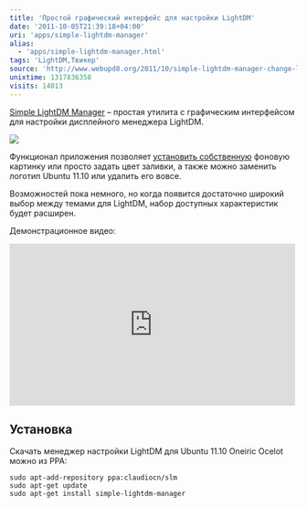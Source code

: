 ```yaml
---
title: 'Простой графический интерфейс для настройки LightDM'
date: '2011-10-05T21:39:18+04:00'
uri: 'apps/simple-lightdm-manager'
alias: 
  - 'apps/simple-lightdm-manager.html'
tags: 'LightDM,Твикер'
source: 'http://www.webupd8.org/2011/10/simple-lightdm-manager-change-lightdm.html'
unixtime: 1317836358
visits: 14013
---
```

[Simple LightDM Manager](https://launchpad.net/%7Eclaudiocn/+archive/slm/+packages) – простая утилита с графическим интерфейсом для настройки дисплейного менеджера LightDM.

[![](img/2011/10/05/21-00/lightdm-6214395337-o.jpg)](img/2011/10/05/21-00/lightdm-6214395337-o.jpg)

Функционал приложения позволяет [установить собственную](articles/how-to-change-lightdm-login-screen) фоновую картинку или просто задать цвет заливки, а также можно заменить логотип Ubuntu 11.10 или удалить его вовсе.

Возможностей пока немного, но когда появится достаточно широкий выбор между темами для LightDM, набор доступных характеристик будет расширен.

Демонстрационное видео:

<iframe width="500" height="284" src="https://www.youtube.com/embed/wAVvTsXejrg" frameborder="0" allowfullscreen=""></iframe> 

## Установка

Скачать менеджер настройки LightDM для Ubuntu 11.10 Oneiric Ocelot можно из PPA:

```
sudo apt-add-repository ppa:claudiocn/slm 
sudo apt-get update 
sudo apt-get install simple-lightdm-manager
```
